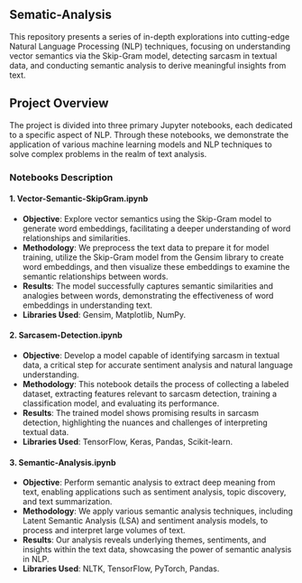 ## Sematic-Analysis

This repository presents a series of in-depth explorations into cutting-edge Natural Language Processing (NLP) techniques, focusing on understanding vector semantics via the Skip-Gram model, detecting sarcasm in textual data, and conducting semantic analysis to derive meaningful insights from text.

## Project Overview

The project is divided into three primary Jupyter notebooks, each dedicated to a specific aspect of NLP. Through these notebooks, we demonstrate the application of various machine learning models and NLP techniques to solve complex problems in the realm of text analysis.

### Notebooks Description

#### 1. Vector-Semantic-SkipGram.ipynb

- **Objective**: Explore vector semantics using the Skip-Gram model to generate word embeddings, facilitating a deeper understanding of word relationships and similarities.
- **Methodology**: We preprocess the text data to prepare it for model training, utilize the Skip-Gram model from the Gensim library to create word embeddings, and then visualize these embeddings to examine the semantic relationships between words.
- **Results**: The model successfully captures semantic similarities and analogies between words, demonstrating the effectiveness of word embeddings in understanding text.
- **Libraries Used**: Gensim, Matplotlib, NumPy.

#### 2. Sarcasem-Detection.ipynb

- **Objective**: Develop a model capable of identifying sarcasm in textual data, a critical step for accurate sentiment analysis and natural language understanding.
- **Methodology**: This notebook details the process of collecting a labeled dataset, extracting features relevant to sarcasm detection, training a classification model, and evaluating its performance.
- **Results**: The trained model shows promising results in sarcasm detection, highlighting the nuances and challenges of interpreting textual data.
- **Libraries Used**: TensorFlow, Keras, Pandas, Scikit-learn.

#### 3. Semantic-Analysis.ipynb

- **Objective**: Perform semantic analysis to extract deep meaning from text, enabling applications such as sentiment analysis, topic discovery, and text summarization.
- **Methodology**: We apply various semantic analysis techniques, including Latent Semantic Analysis (LSA) and sentiment analysis models, to process and interpret large volumes of text.
- **Results**: Our analysis reveals underlying themes, sentiments, and insights within the text data, showcasing the power of semantic analysis in NLP.
- **Libraries Used**: NLTK, TensorFlow, PyTorch, Pandas.
